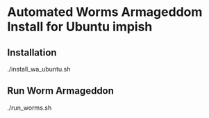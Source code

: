 # Automated Worms Armageddom Install for Ubuntu impish

## Installation

./install_wa_ubuntu.sh

## Run Worm Armageddon

./run_worms.sh